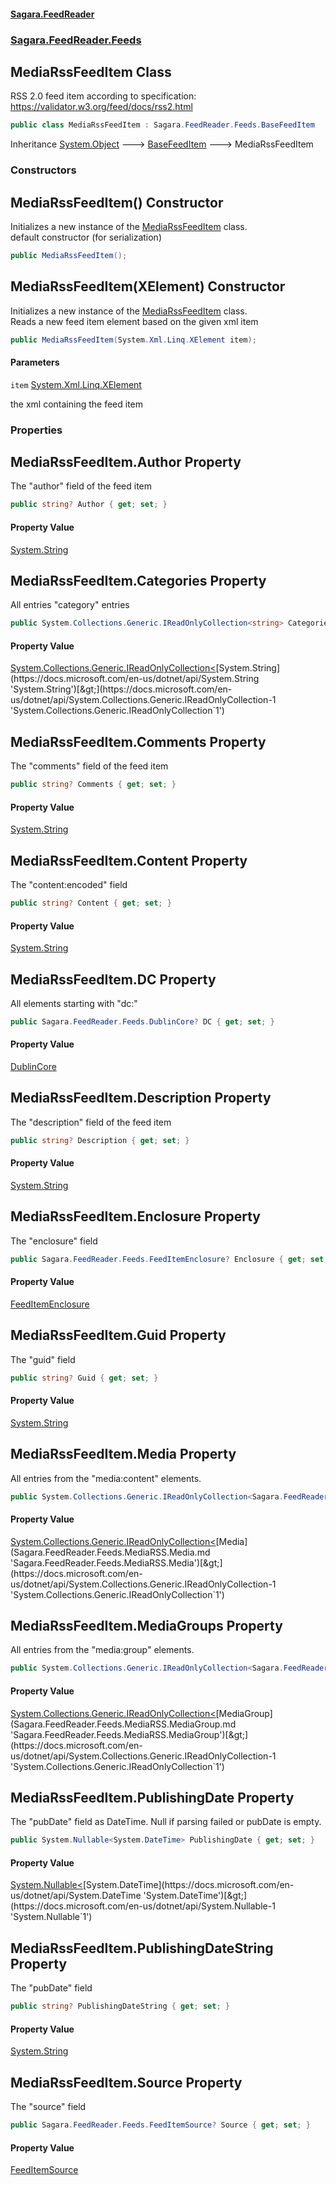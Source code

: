 #### [Sagara.FeedReader](index.md 'index')
### [Sagara.FeedReader.Feeds](index.md#Sagara.FeedReader.Feeds 'Sagara.FeedReader.Feeds')

## MediaRssFeedItem Class

RSS 2.0 feed item according to specification: https://validator.w3.org/feed/docs/rss2.html

```csharp
public class MediaRssFeedItem : Sagara.FeedReader.Feeds.BaseFeedItem
```

Inheritance [System.Object](https://docs.microsoft.com/en-us/dotnet/api/System.Object 'System.Object') &#129106; [BaseFeedItem](Sagara.FeedReader.Feeds.BaseFeedItem.md 'Sagara.FeedReader.Feeds.BaseFeedItem') &#129106; MediaRssFeedItem
### Constructors

<a name='Sagara.FeedReader.Feeds.MediaRssFeedItem.MediaRssFeedItem()'></a>

## MediaRssFeedItem() Constructor

Initializes a new instance of the [MediaRssFeedItem](Sagara.FeedReader.Feeds.MediaRssFeedItem.md 'Sagara.FeedReader.Feeds.MediaRssFeedItem') class.  
default constructor (for serialization)

```csharp
public MediaRssFeedItem();
```

<a name='Sagara.FeedReader.Feeds.MediaRssFeedItem.MediaRssFeedItem(System.Xml.Linq.XElement)'></a>

## MediaRssFeedItem(XElement) Constructor

Initializes a new instance of the [MediaRssFeedItem](Sagara.FeedReader.Feeds.MediaRssFeedItem.md 'Sagara.FeedReader.Feeds.MediaRssFeedItem') class.  
Reads a new feed item element based on the given xml item

```csharp
public MediaRssFeedItem(System.Xml.Linq.XElement item);
```
#### Parameters

<a name='Sagara.FeedReader.Feeds.MediaRssFeedItem.MediaRssFeedItem(System.Xml.Linq.XElement).item'></a>

`item` [System.Xml.Linq.XElement](https://docs.microsoft.com/en-us/dotnet/api/System.Xml.Linq.XElement 'System.Xml.Linq.XElement')

the xml containing the feed item
### Properties

<a name='Sagara.FeedReader.Feeds.MediaRssFeedItem.Author'></a>

## MediaRssFeedItem.Author Property

The "author" field of the feed item

```csharp
public string? Author { get; set; }
```

#### Property Value
[System.String](https://docs.microsoft.com/en-us/dotnet/api/System.String 'System.String')

<a name='Sagara.FeedReader.Feeds.MediaRssFeedItem.Categories'></a>

## MediaRssFeedItem.Categories Property

All entries "category" entries

```csharp
public System.Collections.Generic.IReadOnlyCollection<string> Categories { get; set; }
```

#### Property Value
[System.Collections.Generic.IReadOnlyCollection&lt;](https://docs.microsoft.com/en-us/dotnet/api/System.Collections.Generic.IReadOnlyCollection-1 'System.Collections.Generic.IReadOnlyCollection`1')[System.String](https://docs.microsoft.com/en-us/dotnet/api/System.String 'System.String')[&gt;](https://docs.microsoft.com/en-us/dotnet/api/System.Collections.Generic.IReadOnlyCollection-1 'System.Collections.Generic.IReadOnlyCollection`1')

<a name='Sagara.FeedReader.Feeds.MediaRssFeedItem.Comments'></a>

## MediaRssFeedItem.Comments Property

The "comments" field of the feed item

```csharp
public string? Comments { get; set; }
```

#### Property Value
[System.String](https://docs.microsoft.com/en-us/dotnet/api/System.String 'System.String')

<a name='Sagara.FeedReader.Feeds.MediaRssFeedItem.Content'></a>

## MediaRssFeedItem.Content Property

The "content:encoded" field

```csharp
public string? Content { get; set; }
```

#### Property Value
[System.String](https://docs.microsoft.com/en-us/dotnet/api/System.String 'System.String')

<a name='Sagara.FeedReader.Feeds.MediaRssFeedItem.DC'></a>

## MediaRssFeedItem.DC Property

All elements starting with "dc:"

```csharp
public Sagara.FeedReader.Feeds.DublinCore? DC { get; set; }
```

#### Property Value
[DublinCore](Sagara.FeedReader.Feeds.DublinCore.md 'Sagara.FeedReader.Feeds.DublinCore')

<a name='Sagara.FeedReader.Feeds.MediaRssFeedItem.Description'></a>

## MediaRssFeedItem.Description Property

The "description" field of the feed item

```csharp
public string? Description { get; set; }
```

#### Property Value
[System.String](https://docs.microsoft.com/en-us/dotnet/api/System.String 'System.String')

<a name='Sagara.FeedReader.Feeds.MediaRssFeedItem.Enclosure'></a>

## MediaRssFeedItem.Enclosure Property

The "enclosure" field

```csharp
public Sagara.FeedReader.Feeds.FeedItemEnclosure? Enclosure { get; set; }
```

#### Property Value
[FeedItemEnclosure](Sagara.FeedReader.Feeds.FeedItemEnclosure.md 'Sagara.FeedReader.Feeds.FeedItemEnclosure')

<a name='Sagara.FeedReader.Feeds.MediaRssFeedItem.Guid'></a>

## MediaRssFeedItem.Guid Property

The "guid" field

```csharp
public string? Guid { get; set; }
```

#### Property Value
[System.String](https://docs.microsoft.com/en-us/dotnet/api/System.String 'System.String')

<a name='Sagara.FeedReader.Feeds.MediaRssFeedItem.Media'></a>

## MediaRssFeedItem.Media Property

All entries from the "media:content" elements.

```csharp
public System.Collections.Generic.IReadOnlyCollection<Sagara.FeedReader.Feeds.MediaRSS.Media> Media { get; set; }
```

#### Property Value
[System.Collections.Generic.IReadOnlyCollection&lt;](https://docs.microsoft.com/en-us/dotnet/api/System.Collections.Generic.IReadOnlyCollection-1 'System.Collections.Generic.IReadOnlyCollection`1')[Media](Sagara.FeedReader.Feeds.MediaRSS.Media.md 'Sagara.FeedReader.Feeds.MediaRSS.Media')[&gt;](https://docs.microsoft.com/en-us/dotnet/api/System.Collections.Generic.IReadOnlyCollection-1 'System.Collections.Generic.IReadOnlyCollection`1')

<a name='Sagara.FeedReader.Feeds.MediaRssFeedItem.MediaGroups'></a>

## MediaRssFeedItem.MediaGroups Property

All entries from the "media:group" elements.

```csharp
public System.Collections.Generic.IReadOnlyCollection<Sagara.FeedReader.Feeds.MediaRSS.MediaGroup> MediaGroups { get; set; }
```

#### Property Value
[System.Collections.Generic.IReadOnlyCollection&lt;](https://docs.microsoft.com/en-us/dotnet/api/System.Collections.Generic.IReadOnlyCollection-1 'System.Collections.Generic.IReadOnlyCollection`1')[MediaGroup](Sagara.FeedReader.Feeds.MediaRSS.MediaGroup.md 'Sagara.FeedReader.Feeds.MediaRSS.MediaGroup')[&gt;](https://docs.microsoft.com/en-us/dotnet/api/System.Collections.Generic.IReadOnlyCollection-1 'System.Collections.Generic.IReadOnlyCollection`1')

<a name='Sagara.FeedReader.Feeds.MediaRssFeedItem.PublishingDate'></a>

## MediaRssFeedItem.PublishingDate Property

The "pubDate" field as DateTime. Null if parsing failed or pubDate is empty.

```csharp
public System.Nullable<System.DateTime> PublishingDate { get; set; }
```

#### Property Value
[System.Nullable&lt;](https://docs.microsoft.com/en-us/dotnet/api/System.Nullable-1 'System.Nullable`1')[System.DateTime](https://docs.microsoft.com/en-us/dotnet/api/System.DateTime 'System.DateTime')[&gt;](https://docs.microsoft.com/en-us/dotnet/api/System.Nullable-1 'System.Nullable`1')

<a name='Sagara.FeedReader.Feeds.MediaRssFeedItem.PublishingDateString'></a>

## MediaRssFeedItem.PublishingDateString Property

The "pubDate" field

```csharp
public string? PublishingDateString { get; set; }
```

#### Property Value
[System.String](https://docs.microsoft.com/en-us/dotnet/api/System.String 'System.String')

<a name='Sagara.FeedReader.Feeds.MediaRssFeedItem.Source'></a>

## MediaRssFeedItem.Source Property

The "source" field

```csharp
public Sagara.FeedReader.Feeds.FeedItemSource? Source { get; set; }
```

#### Property Value
[FeedItemSource](Sagara.FeedReader.Feeds.FeedItemSource.md 'Sagara.FeedReader.Feeds.FeedItemSource')